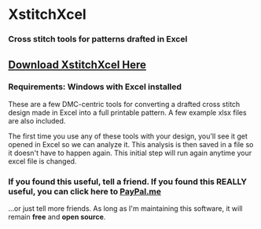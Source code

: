 # XstitchXcel
### Cross stitch tools for patterns drafted in Excel

## [Download XstitchXcel Here](https://github.com/rmcrackan/XstitchXcel/releases/latest)

### Requirements: Windows with Excel installed

These are a few DMC-centric tools for converting a drafted cross stitch design made in Excel into a full printable pattern. A few example xlsx files are also included.

The first time you use any of these tools with your design, you'll see it get opened in Excel so we can analyze it. This analysis is then saved in a file so it doesn't have to happen again. This initial step will run again anytime your excel file is changed.

### If you found this useful, tell a friend. If you found this REALLY useful, you can click here to [PayPal.me](https://paypal.me/mcrackan?locale.x=en_us)
...or just tell more friends. As long as I'm maintaining this software, it will remain **free** and **open source**.
